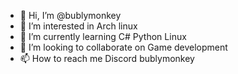- 👋 Hi, I’m @bublymonkey
- 👀 I’m interested in Arch linux
- 🌱 I’m currently learning C# Python Linux
- 💞️ I’m looking to collaborate on Game development
- 📫 How to reach me Discord bublymonkey

<!---
bublymonkey/bublymonkey is a ✨ special ✨ repository because its `README.md` (this file) appears on your GitHub profile.
You can click the Preview link to take a look at your changes.
--->
